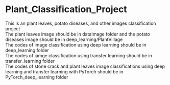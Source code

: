 # Plant_Classification_Project
This is an plant leaves, potato diseases, and other images classification project   
The plant leaves image should be in dataImage folder and the potato diseases image should be in deep_learning/PlantVillage   
The codes of image classification using deep learning should be in deep_learning folder  
The codes of iamge classification using transfer learning should be in transfer_learning folder  
The codes of stone crack and plant leaves image classifications using deep learning and transfer learning with PyTorch should be in PyTorch_deep_learning folder

